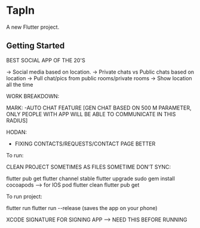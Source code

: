 # TapIn

A new Flutter project.

## Getting Started

BEST SOCIAL APP OF THE 20'S

-> Social media based on location.
-> Private chats vs Public chats based on location
-> Pull chat/pics from public rooms/private rooms
-> Show location all the time


WORK BREAKDOWN:

MARK:
-AUTO CHAT FEATURE [GEN CHAT BASED ON 500 M PARAMETER, ONLY PEOPLE WITH APP WILL BE ABLE TO COMMUNICATE IN THIS RADIUS]

HODAN:
- FIXING CONTACTS/REQUESTS/CONTACT PAGE BETTER


To run: 

CLEAN PROJECT SOMETIMES AS FILES SOMETIME DON'T SYNC:

flutter pub get
flutter channel stable
flutter upgrade
sudo gem install cocoapods  --> for IOS pod 
flutter clean
flutter pub get

To run project:
 
 flutter run 
 flutter run --release (saves the app on your phone)

XCODE SIGNATURE FOR SIGNING APP --> NEED THIS BEFORE RUNNING
